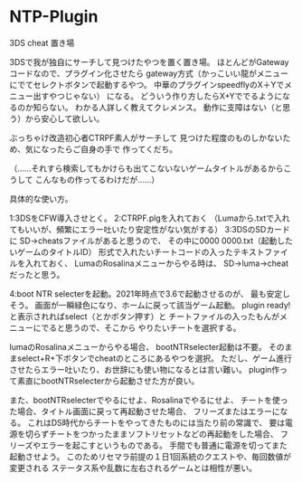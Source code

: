 # NTP-Plugin
3DS cheat 置き場


3DSで我が独自にサーチして見つけたやつを置く置き場。
ほとんどがGatewayコードなので、プラグイン化させたら
gateway方式（かっこいい龍がメニューにでてセレクトボタンで起動するやつ。
中華のプラグインspeedflyのX＋Yでメニュー出すやつじゃない）
になる。
どういう作り方したらX+Yででるようになるのか知らない。
わかる人詳しく教えてクレメンス。
動作に支障はない（と思う）から安心して欲しい。

ぶっちゃけ改造初心者CTRPF素人がサーチして
見つけた程度のものしかないため、気になったらご自身の手で
作ってくだち。

（……それすら検索してもかけらも出てこないないゲームタイトルがあるからこうして
こんなもの作ってるわけだが……）

具体的な使い方。

1:3DSをCFW導入させとく。
2:CTRPF.plgを入れておく
（Lumaから.txtで入れてもいいが、頻繁にエラー吐いたり安定性がない気がする）
3:3DSのSDカードに
SD→cheatsファイルがあると思うので、
その中に0000 0000.txt（起動したいゲームのタイトルID）
形式で入れたいチートコードの入ったテキストファイルを入れておく、
LumaのRosalinaメニューからやる時は、
SD→luma→cheatだったと思う。

4:boot NTR selecterを起動。2021年時点で3.6で起動させるのが、
最も安定しそう。
画面が一瞬緑色になり、ホームに戻って該当ゲーム起動。
plugin ready!と表示されればselect（とかボタン押す）と
チートファイルの入ったもんがメニューにでると思うので、そこから
やりたいチートを選択する。


lumaのRosalinaメニューからやる場合、
bootNTRselecter起動は不要。
そのままselect+R+下ボタンでcheatのところにあるやつを選択。
ただし、ゲーム進行させたらエラー吐いたり、お世辞にも使い物になるとは言い難い。
plugin作って素直にbootNTRselecterから起動させた方が良い。


また、bootNTRselecterでやるにせよ、Rosalinaでやるにせよ、
チートを使った場合、タイトル画面に戻って再起動させた場合、
フリーズまたはエラーになる。
これはDS時代からチートをやってきたものには当たり前の常識で、
要は電源を切らずチートをつかったままソフトリセットなどの再起動をした場合、
フリーズやエラーを起こすというものである。
手間でも普通に電源を切ってまた起動させよう。
このためリセマラ前提の１日1回系統のクエストや、毎回数値が変更される
ステータス系や乱数に左右されるゲームとは相性が悪い。

